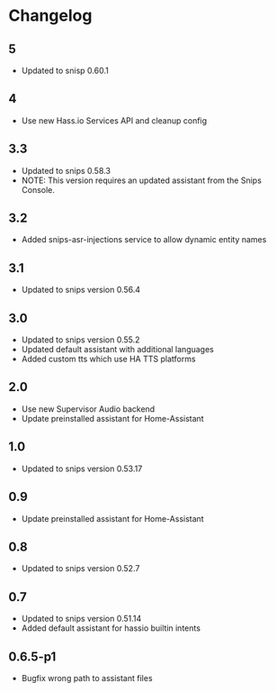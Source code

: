 # Changelog

## 5
- Updated to snisp 0.60.1

## 4
- Use new Hass.io Services API and cleanup config

## 3.3
- Updated to snips 0.58.3
- NOTE: This version requires an updated assistant from the Snips Console.

## 3.2
- Added snips-asr-injections service to allow dynamic entity names

## 3.1
- Updated to snips version 0.56.4

## 3.0
- Updated to snips version 0.55.2
- Updated default assistant with additional languages
- Added custom tts which use HA TTS platforms

## 2.0
- Use new Supervisor Audio backend
- Update preinstalled assistant for Home-Assistant

## 1.0
- Updated to snips version 0.53.17

## 0.9
- Update preinstalled assistant for Home-Assistant

## 0.8
- Updated to snips version 0.52.7

## 0.7
- Updated to snips version 0.51.14
- Added default assistant for hassio builtin intents

## 0.6.5-p1
- Bugfix wrong path to assistant files
